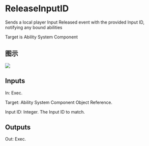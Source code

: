 # ReleaseInputID

Sends a local player Input Released event with the provided Input ID, notifying any bound abilities

Target is Ability System Component

## 图示

![]($-20221218-19082849.png)

## Inputs

In: Exec.

Target: Ability System Component Object Reference.

Input ID: Integer. The Input ID to match.  

## Outputs

Out: Exec.


